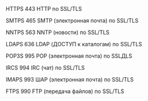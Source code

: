 HTTPS 443 HTTP no SSL/TLS

SMTPS 465 SMTP (электронная почта) по SSL/TLS

NNTPS 563 NNTP (новости) по SSL/TLS

LDAPS 636 LDAP (ДОСТУП к каталогам) по SSL/TLS

POP3S 995 POP (электронная почта) по SSLДLS

IRCS 994 IRC (чат) по SSL/TLS

IMAPS 993  ШАР (электронная почта) по SSL/TLS

FTPS 990 FTP (передача файлов) по SSL/TLS